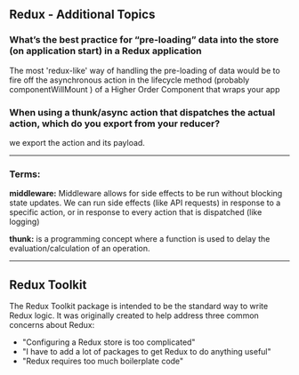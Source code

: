 ## Redux - Additional Topics


### What’s the best practice for “pre-loading” data into the store (on application start) in a Redux application

The most 'redux-like' way of handling the pre-loading of data would be to fire off the asynchronous action in the lifecycle method (probably componentWillMount ) of a Higher Order Component that wraps your app

### When using a thunk/async action that dispatches the actual action, which do you export from your reducer?

we export the action and its payload.

------------------------------

### Terms: 

**middleware:**
Middleware allows for side effects to be run without blocking state updates. We can run side effects (like API requests) in response to a specific action, or in response to every action that is dispatched (like logging)

**thunk:**
is a programming concept where a function is used to delay the evaluation/calculation of an operation.

--------------------------

## Redux Toolkit

The Redux Toolkit package is intended to be the standard way to write Redux logic. 
It was originally created to help address three common concerns about Redux:

* "Configuring a Redux store is too complicated"
* "I have to add a lot of packages to get Redux to do anything useful"
* "Redux requires too much boilerplate code"

